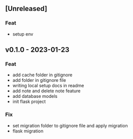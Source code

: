 <a name="unreleased"></a>
## [Unreleased]

### Feat
- setup env


<a name="v0.1.0"></a>
## v0.1.0 - 2023-01-23
### Feat
- add cache folder in gitignore
- add folder in gitignore file
- writing local setup docs in readme
- add note and delete note feature
- add database models
- init flask project

### Fix
- set migration folder to gitignore file and apply migration
- flask migration
